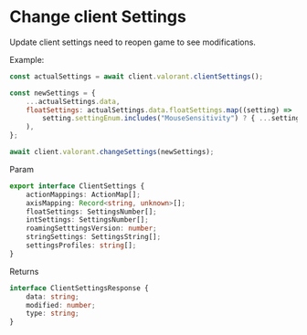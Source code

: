 # Change client Settings

Update client settings need to reopen game to see modifications.

Example:

```js
const actualSettings = await client.valorant.clientSettings();

const newSettings = {
    ...actualSettings.data,
    floatSettings: actualSettings.data.floatSettings.map((setting) =>
        setting.settingEnum.includes("MouseSensitivity") ? { ...setting, value: 0.5 } : setting,
    ),
};

await client.valorant.changeSettings(newSettings);
```

Param

```ts
export interface ClientSettings {
    actionMappings: ActionMap[];
    axisMapping: Record<string, unknown>[];
    floatSettings: SettingsNumber[];
    intSettings: SettingsNumber[];
    roamingSetttingsVersion: number;
    stringSettings: SettingsString[];
    settingsProfiles: string[];
}
```

Returns

```ts
interface ClientSettingsResponse {
    data: string;
    modified: number;
    type: string;
}
```
